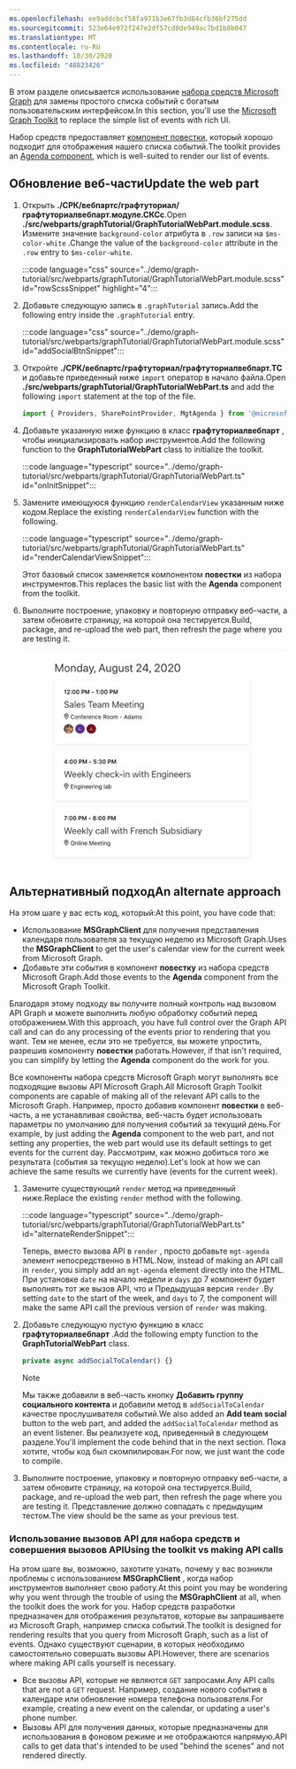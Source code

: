 ```yaml
---
ms.openlocfilehash: ee9addcbcf58fa971b3e67fb3d84cfb36bf275dd
ms.sourcegitcommit: 523e64e972f247e2df57cd8de949ac7bd1b8b047
ms.translationtype: MT
ms.contentlocale: ru-RU
ms.lasthandoff: 10/30/2020
ms.locfileid: "48823426"
---
```

<!-- markdownlint-disable MD002 MD041 -->

<span data-ttu-id="3bfc9-101">В этом разделе описывается использование [набора средств Microsoft Graph](https://docs.microsoft.com/graph/toolkit/overview) для замены простого списка событий с богатым пользовательским интерфейсом.</span><span class="sxs-lookup"><span data-stu-id="3bfc9-101">In this section, you'll use the [Microsoft Graph Toolkit](https://docs.microsoft.com/graph/toolkit/overview) to replace the simple list of events with rich UI.</span></span>

<span data-ttu-id="3bfc9-102">Набор средств предоставляет [компонент повестки](https://docs.microsoft.com/graph/toolkit/components/agenda), который хорошо подходит для отображения нашего списка событий.</span><span class="sxs-lookup"><span data-stu-id="3bfc9-102">The toolkit provides an [Agenda component](https://docs.microsoft.com/graph/toolkit/components/agenda), which is well-suited to render our list of events.</span></span>

## <a name="update-the-web-part"></a><span data-ttu-id="3bfc9-103">Обновление веб-части</span><span class="sxs-lookup"><span data-stu-id="3bfc9-103">Update the web part</span></span>

1. <span data-ttu-id="3bfc9-104">Открыть **./СРК/вебпартс/графтуториал/графтуториалвебпарт.модуле.СКСс**.</span><span class="sxs-lookup"><span data-stu-id="3bfc9-104">Open **./src/webparts/graphTutorial/GraphTutorialWebPart.module.scss**.</span></span> <span data-ttu-id="3bfc9-105">Измените значение `background-color` атрибута в `.row` записи на `$ms-color-white` .</span><span class="sxs-lookup"><span data-stu-id="3bfc9-105">Change the value of the `background-color` attribute in the `.row` entry to `$ms-color-white`.</span></span>

    :::code language="css" source="../demo/graph-tutorial/src/webparts/graphTutorial/GraphTutorialWebPart.module.scss" id="rowScssSnippet" highlight="4":::

1. <span data-ttu-id="3bfc9-106">Добавьте следующую запись в `.graphTutorial` запись.</span><span class="sxs-lookup"><span data-stu-id="3bfc9-106">Add the following entry inside the `.graphTutorial` entry.</span></span>

    :::code language="css" source="../demo/graph-tutorial/src/webparts/graphTutorial/GraphTutorialWebPart.module.scss" id="addSocialBtnSnippet":::

1. <span data-ttu-id="3bfc9-107">Откройте **./СРК/вебпартс/графтуториал/графтуториалвебпарт.ТС** и добавьте приведенный ниже `import` оператор в начало файла.</span><span class="sxs-lookup"><span data-stu-id="3bfc9-107">Open **./src/webparts/graphTutorial/GraphTutorialWebPart.ts** and add the following `import` statement at the top of the file.</span></span>

    ```typescript
    import { Providers, SharePointProvider, MgtAgenda } from '@microsoft/mgt';
    ```

1. <span data-ttu-id="3bfc9-108">Добавьте указанную ниже функцию в класс **графтуториалвебпарт** , чтобы инициализировать набор инструментов.</span><span class="sxs-lookup"><span data-stu-id="3bfc9-108">Add the following function to the **GraphTutorialWebPart** class to initialize the toolkit.</span></span>

    :::code language="typescript" source="../demo/graph-tutorial/src/webparts/graphTutorial/GraphTutorialWebPart.ts" id="onInitSnippet":::

1. <span data-ttu-id="3bfc9-109">Замените имеющуюся функцию `renderCalendarView` указанным ниже кодом.</span><span class="sxs-lookup"><span data-stu-id="3bfc9-109">Replace the existing `renderCalendarView` function with the following.</span></span>

    :::code language="typescript" source="../demo/graph-tutorial/src/webparts/graphTutorial/GraphTutorialWebPart.ts" id="renderCalendarViewSnippet":::

    <span data-ttu-id="3bfc9-110">Этот базовый список заменяется компонентом **повестки** из набора инструментов.</span><span class="sxs-lookup"><span data-stu-id="3bfc9-110">This replaces the basic list with the **Agenda** component from the toolkit.</span></span>

1. <span data-ttu-id="3bfc9-111">Выполните построение, упаковку и повторную отправку веб-части, а затем обновите страницу, на которой она тестируется.</span><span class="sxs-lookup"><span data-stu-id="3bfc9-111">Build, package, and re-upload the web part, then refresh the page where you are testing it.</span></span>

    ![Снимок экрана: веб-часть с компонентом повестки](images/mgt-agenda.png)

## <a name="an-alternate-approach"></a><span data-ttu-id="3bfc9-113">Альтернативный подход</span><span class="sxs-lookup"><span data-stu-id="3bfc9-113">An alternate approach</span></span>

<span data-ttu-id="3bfc9-114">На этом шаге у вас есть код, который:</span><span class="sxs-lookup"><span data-stu-id="3bfc9-114">At this point, you have code that:</span></span>

- <span data-ttu-id="3bfc9-115">Использование **MSGraphClient** для получения представления календаря пользователя за текущую неделю из Microsoft Graph.</span><span class="sxs-lookup"><span data-stu-id="3bfc9-115">Uses the **MSGraphClient** to get the user's calendar view for the current week from Microsoft Graph.</span></span>
- <span data-ttu-id="3bfc9-116">Добавьте эти события в компонент **повестку** из набора средств Microsoft Graph.</span><span class="sxs-lookup"><span data-stu-id="3bfc9-116">Add those events to the **Agenda** component from the Microsoft Graph Toolkit.</span></span>

<span data-ttu-id="3bfc9-117">Благодаря этому подходу вы получите полный контроль над вызовом API Graph и можете выполнить любую обработку событий перед отображением.</span><span class="sxs-lookup"><span data-stu-id="3bfc9-117">With this approach, you have full control over the Graph API call and can do any processing of the events prior to rendering that you want.</span></span> <span data-ttu-id="3bfc9-118">Тем не менее, если это не требуется, вы можете упростить, разрешив компоненту **повестки** работать.</span><span class="sxs-lookup"><span data-stu-id="3bfc9-118">However, if that isn't required, you can simplify by letting the **Agenda** component do the work for you.</span></span>

<span data-ttu-id="3bfc9-119">Все компоненты набора средств Microsoft Graph могут выполнять все подходящие вызовы API Microsoft Graph.</span><span class="sxs-lookup"><span data-stu-id="3bfc9-119">All Microsoft Graph Toolkit components are capable of making all of the relevant API calls to the Microsoft Graph.</span></span> <span data-ttu-id="3bfc9-120">Например, просто добавив компонент **повестки** в веб-часть, а не устанавливая свойства, веб-часть будет использовать параметры по умолчанию для получения событий за текущий день.</span><span class="sxs-lookup"><span data-stu-id="3bfc9-120">For example, by just adding the **Agenda** component to the web part, and not setting any properties, the web part would use its default settings to get events for the current day.</span></span> <span data-ttu-id="3bfc9-121">Рассмотрим, как можно добиться того же результата (события за текущую неделю).</span><span class="sxs-lookup"><span data-stu-id="3bfc9-121">Let's look at how we can achieve the same results we currently have (events for the current week).</span></span>

1. <span data-ttu-id="3bfc9-122">Замените существующий `render` метод на приведенный ниже.</span><span class="sxs-lookup"><span data-stu-id="3bfc9-122">Replace the existing `render` method with the following.</span></span>

    :::code language="typescript" source="../demo/graph-tutorial/src/webparts/graphTutorial/GraphTutorialWebPart.ts" id="alternateRenderSnippet":::

    <span data-ttu-id="3bfc9-123">Теперь, вместо вызова API в `render` , просто добавьте `mgt-agenda` элемент непосредственно в HTML.</span><span class="sxs-lookup"><span data-stu-id="3bfc9-123">Now, instead of making an API call in `render`, you simply add an `mgt-agenda` element directly into the HTML.</span></span> <span data-ttu-id="3bfc9-124">При установке `date` на начало недели и `days` до 7 компонент будет выполнять тот же вызов API, что и Предыдущая версия `render` .</span><span class="sxs-lookup"><span data-stu-id="3bfc9-124">By setting `date` to the start of the week, and `days` to 7, the component will make the same API call the previous version of `render` was making.</span></span>

1. <span data-ttu-id="3bfc9-125">Добавьте следующую пустую функцию в класс **графтуториалвебпарт** .</span><span class="sxs-lookup"><span data-stu-id="3bfc9-125">Add the following empty function to the **GraphTutorialWebPart** class.</span></span>

    ```typescript
    private async addSocialToCalendar() {}
    ```

    > [!NOTE]
    > <span data-ttu-id="3bfc9-126">Мы также добавили в веб-часть кнопку **Добавить группу социального контента** и добавили метод в `addSocialToCalendar` качестве прослушивателя событий.</span><span class="sxs-lookup"><span data-stu-id="3bfc9-126">We also added an **Add team social** button to the web part, and added the `addSocialToCalendar` method as an event listener.</span></span>  <span data-ttu-id="3bfc9-127">Вы реализуете код, приведенный в следующем разделе.</span><span class="sxs-lookup"><span data-stu-id="3bfc9-127">You'll implement the code behind that in the next section.</span></span> <span data-ttu-id="3bfc9-128">Пока хотите, чтобы код был скомпилирован.</span><span class="sxs-lookup"><span data-stu-id="3bfc9-128">For now, we just want the code to compile.</span></span>

1. <span data-ttu-id="3bfc9-129">Выполните построение, упаковку и повторную отправку веб-части, а затем обновите страницу, на которой она тестируется.</span><span class="sxs-lookup"><span data-stu-id="3bfc9-129">Build, package, and re-upload the web part, then refresh the page where you are testing it.</span></span> <span data-ttu-id="3bfc9-130">Представление должно совпадать с предыдущим тестом.</span><span class="sxs-lookup"><span data-stu-id="3bfc9-130">The view should be the same as your previous test.</span></span>

### <a name="using-the-toolkit-vs-making-api-calls"></a><span data-ttu-id="3bfc9-131">Использование вызовов API для набора средств и совершения вызовов API</span><span class="sxs-lookup"><span data-stu-id="3bfc9-131">Using the toolkit vs making API calls</span></span>

<span data-ttu-id="3bfc9-132">На этом шаге вы, возможно, захотите узнать, почему у вас возникли проблемы с использованием **MSGraphClient** , когда набор инструментов выполняет свою работу.</span><span class="sxs-lookup"><span data-stu-id="3bfc9-132">At this point you may be wondering why you went through the trouble of using the **MSGraphClient** at all, when the toolkit does the work for you.</span></span> <span data-ttu-id="3bfc9-133">Набор средств разработки предназначен для отображения результатов, которые вы запрашиваете из Microsoft Graph, например списка событий.</span><span class="sxs-lookup"><span data-stu-id="3bfc9-133">The toolkit is designed for rendering results that you query from Microsoft Graph, such as a list of events.</span></span> <span data-ttu-id="3bfc9-134">Однако существуют сценарии, в которых необходимо самостоятельно совершать вызовы API.</span><span class="sxs-lookup"><span data-stu-id="3bfc9-134">However, there are scenarios where making API calls yourself is necessary.</span></span>

- <span data-ttu-id="3bfc9-135">Все вызовы API, которые не являются `GET` запросами.</span><span class="sxs-lookup"><span data-stu-id="3bfc9-135">Any API calls that are not a `GET` request.</span></span> <span data-ttu-id="3bfc9-136">Например, создание нового события в календаре или обновление номера телефона пользователя.</span><span class="sxs-lookup"><span data-stu-id="3bfc9-136">For example, creating a new event on the calendar, or updating a user's phone number.</span></span>
- <span data-ttu-id="3bfc9-137">Вызовы API для получения данных, которые предназначены для использования в фоновом режиме и не отображаются напрямую.</span><span class="sxs-lookup"><span data-stu-id="3bfc9-137">API calls to get data that's intended to be used "behind the scenes" and not rendered directly.</span></span>
